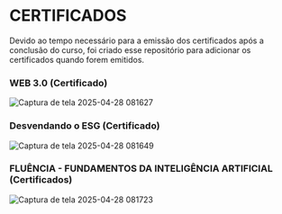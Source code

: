# CERTIFICADOS

Devido ao tempo necessário para a emissão dos certificados após a conclusão do curso, foi criado esse repositório para adicionar os certificados quando forem emitidos.



### WEB 3.0 (Certificado)
![Captura de tela 2025-04-28 081627](https://github.com/user-attachments/assets/23e64f2c-ffa1-4936-9bfc-5246b6486b50)



### Desvendando o ESG (Certificado)
![Captura de tela 2025-04-28 081649](https://github.com/user-attachments/assets/59fcd095-e249-4257-9dc9-885f5be30f8c)



### FLUÊNCIA - FUNDAMENTOS DA INTELIGÊNCIA ARTIFICIAL (Certificados)
![Captura de tela 2025-04-28 081723](https://github.com/user-attachments/assets/5837529e-08d5-4182-96cb-e2ae6d37a205)

